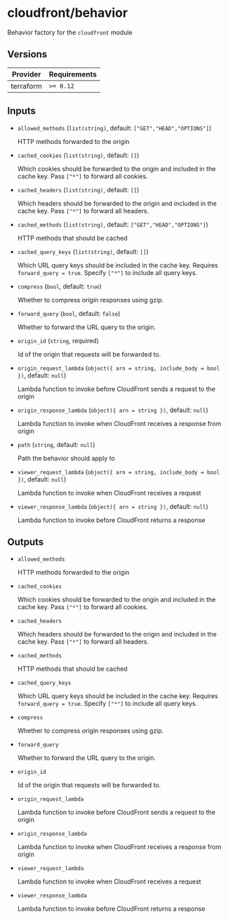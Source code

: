 # cloudfront/behavior

Behavior factory for the `cloudfront` module

<!-- bin/docs -->

## Versions

| Provider | Requirements |
|-|-|
| terraform | `>= 0.12` |

## Inputs

* `allowed_methods` (`list(string)`, default: `["GET","HEAD","OPTIONS"]`)

    HTTP methods forwarded to the origin

* `cached_cookies` (`list(string)`, default: `[]`)

    Which cookies should be forwarded to the origin and included in the cache key. Pass `["*"]` to forward all cookies.

* `cached_headers` (`list(string)`, default: `[]`)

    Which headers should be forwarded to the origin and included in the cache key. Pass `["*"]` to forward all headers.

* `cached_methods` (`list(string)`, default: `["GET","HEAD","OPTIONS"]`)

    HTTP methods that should be cached

* `cached_query_keys` (`list(string)`, default: `[]`)

    Which URL query keys should be included in the cache key. Requires `forward_query = true`. Specify `["*"]` to include all query keys.

* `compress` (`bool`, default: `true`)

    Whether to compress origin responses using gzip.

* `forward_query` (`bool`, default: `false`)

    Whether to forward the URL query to the origin.

* `origin_id` (`string`, required)

    Id of the origin that requests will be forwarded to.

* `origin_request_lambda` (`object({ arn = string, include_body = bool })`, default: `null`)

    Lambda function to invoke before CloudFront sends a request to the origin

* `origin_response_lambda` (`object({ arn = string })`, default: `null`)

    Lambda function to invoke when CloudFront receives a response from origin

* `path` (`string`, default: `null`)

    Path the behavior should apply to

* `viewer_request_lambda` (`object({ arn = string, include_body = bool })`, default: `null`)

    Lambda function to invoke when CloudFront receives a request

* `viewer_response_lambda` (`object({ arn = string })`, default: `null`)

    Lambda function to invoke before CloudFront returns a response



## Outputs

* `allowed_methods`

    HTTP methods forwarded to the origin

* `cached_cookies`

    Which cookies should be forwarded to the origin and included in the cache key. Pass `["*"]` to forward all cookies.

* `cached_headers`

    Which headers should be forwarded to the origin and included in the cache key. Pass `["*"]` to forward all headers.

* `cached_methods`

    HTTP methods that should be cached

* `cached_query_keys`

    Which URL query keys should be included in the cache key. Requires `forward_query = true`. Specify `["*"]` to include all query keys.

* `compress`

    Whether to compress origin responses using gzip.

* `forward_query`

    Whether to forward the URL query to the origin.

* `origin_id`

    Id of the origin that requests will be forwarded to.

* `origin_request_lambda`

    Lambda function to invoke before CloudFront sends a request to the origin

* `origin_response_lambda`

    Lambda function to invoke when CloudFront receives a response from origin

* `viewer_request_lambda`

    Lambda function to invoke when CloudFront receives a request

* `viewer_response_lambda`

    Lambda function to invoke before CloudFront returns a response
